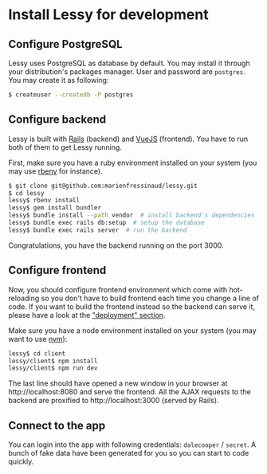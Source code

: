 # Install Lessy for development

## Configure PostgreSQL

Lessy uses PostgreSQL as database by default. You may install it through your
distribution's packages manager. User and password are `postgres`. You may
create it as following:

```bash
$ createuser --createdb -P postgres
```

## Configure backend

Lessy is built with [Rails](http://rubyonrails.org/) (backend) and
[VueJS](https://vuejs.org/) (frontend). You have to run both of them to get
Lessy running.

First, make sure you have a ruby environment installed on your system (you may
use [rbenv](https://github.com/rbenv/rbenv) for instance).

```bash
$ git clone git@github.com:marienfressinaud/lessy.git
$ cd lessy
lessy$ rbenv install
lessy$ gem install bundler
lessy$ bundle install --path vendor  # install backend's dependencies
lessy$ bundle exec rails db:setup  # setup the database
lessy$ bundle exec rails server  # run the backend
```

Congratulations, you have the backend running on the port 3000.

## Configure frontend

Now, you should configure frontend environment which come with hot-reloading so
you don't have to build frontend each time you change a line of code. If you
want to build the frontend instead so the backend can serve it, please have a
look at the ["deployment" section](deployment.md).

Make sure you have a node environment installed on your system (you may want to
use [nvm](https://github.com/creationix/nvm)):

```bash
lessy$ cd client
lessy/client$ npm install
lessy/client$ npm run dev
```

The last line should have opened a new window in your browser at
http://localhost:8080 and serve the frontend. All the AJAX requests to the
backend are proxified to http://localhost:3000 (served by Rails).

## Connect to the app

You can login into the app with following credentials: `dalecooper` / `secret`.
A bunch of fake data have been generated for you so you can start to code
quickly.
